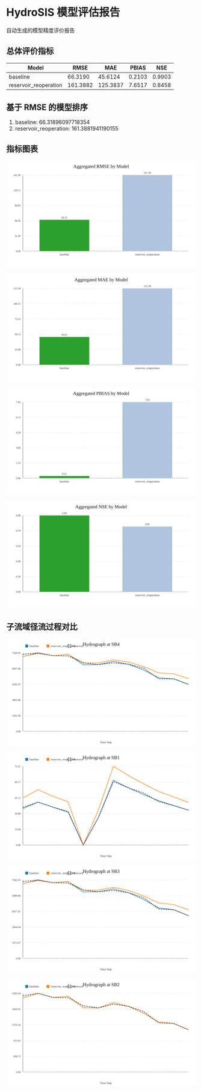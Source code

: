 # HydroSIS 模型评估报告

自动生成的模型精度评价报告

## 总体评价指标

| Model | RMSE | MAE | PBIAS | NSE |
| --- | --- | --- | --- | --- |
| baseline | 66.3190 | 45.6124 | 0.2103 | 0.9903 |
| reservoir_reoperation | 161.3882 | 125.3837 | 7.6517 | 0.8458 |

## 基于 RMSE 的模型排序

1. baseline: 66.31896097718354
2. reservoir_reoperation: 161.3881941190155

## 指标图表

![metric_rmse](../figures/metric_rmse.svg)

![metric_mae](../figures/metric_mae.svg)

![metric_pbias](../figures/metric_pbias.svg)

![metric_nse](../figures/metric_nse.svg)

## 子流域径流过程对比

![hydrograph_SB4](../figures/hydrograph_SB4.svg)

![hydrograph_SB1](../figures/hydrograph_SB1.svg)

![hydrograph_SB3](../figures/hydrograph_SB3.svg)

![hydrograph_SB2](../figures/hydrograph_SB2.svg)
